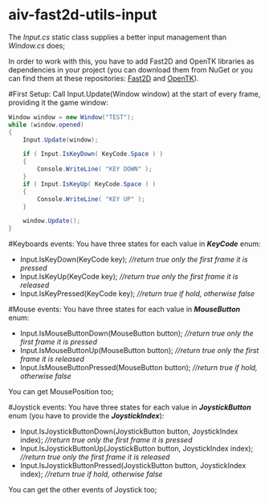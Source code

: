 # aiv-fast2d-utils-input
The *Input.cs* static class supplies a better input management than *Window.cs* does;

In order to work with this, you have to add Fast2D and OpenTK libraries as dependencies in your project
(you can download them from NuGet or you can find them at these repositories: [Fast2D](https://github.com/aiv01/aiv-fast2d) and [OpenTK](https://github.com/aiv01/opentk)).

#First Setup:
Call Input.Update(Window window) at the start of every frame, providing it the game window:
```cs
Window window = new Window("TEST");
while (window.opened)
{
	Input.Update(window);

	if ( Input.IsKeyDown( KeyCode.Space ) )
	{
		Console.WriteLine( "KEY DOWN" );
	}
	if ( Input.IsKeyUp( KeyCode.Space ) )
	{
		Console.WriteLine( "KEY UP" );
	}

	window.Update();
}
```
#Keyboards events:
You have three states for each value in **_KeyCode_** enum:
+ Input.IsKeyDown(KeyCode key);		_//return true only the first frame it is pressed_
+ Input.IsKeyUp(KeyCode key);		_//return true only the first frame it is released_
+ Input.IsKeyPressed(KeyCode key);    	_//return true if hold, otherwise false_

#Mouse events:
You have three states for each value in **_MouseButton_** enum:
+ Input.IsMouseButtonDown(MouseButton button);          _//return true only the first frame it is pressed_
+ Input.IsMouseButtonUp(MouseButton button);		_//return true only the first frame it is released_
+ Input.IsMouseButtonPressed(MouseButton button);    	_//return true if hold, otherwise false_

You can get MousePosition too;

#Joystick events:
You have three states for each value in **_JoystickButton_** enum (you have to provide the **_JoystickIndex_**):
+ Input.IsJoystickButtonDown(JoystickButton button, JoystickIndex index);	_//return true only the first frame it is pressed_
+ Input.IsJoystickButtonUp(JoystickButton button, JoystickIndex index);		_//return true only the first frame it is released_
+ Input.IsJoystickButtonPressed(JoystickButton button, JoystickIndex index);    _//return true if hold, otherwise false_

You can get the other events of Joystick too;
